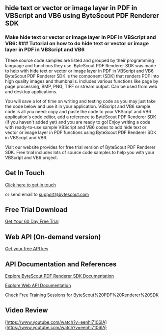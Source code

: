 ## hide text or vector or image layer in PDF in VBScript and VB6 using ByteScout PDF Renderer SDK

### Make hide text or vector or image layer in PDF in VBScript and VB6: ### Tutorial on how to do hide text or vector or image layer in PDF in VBScript and VB6

These source code samples are listed and grouped by their programming language and functions they use. ByteScout PDF Renderer SDK was made to help with hide text or vector or image layer in PDF in VBScript and VB6. ByteScout PDF Renderer SDK is the component (SDK) that renders PDF into high quality images and thumbnails. Includes various functions like page by page processing, BMP, PNG, TIFF or stream output. Can be used from web and desktop applications.

You will save a lot of time on writing and testing code as you may just take the code below and use it in your application. VBScript and VB6 sample code is all you need: copy and paste the code to your VBScript and VB6 application's code editor, add a reference to ByteScout PDF Renderer SDK (if you haven't added yet) and you are ready to go! Enjoy writing a code with ready-to-use sample VBScript and VB6 codes to add hide text or vector or image layer in PDF functions using ByteScout PDF Renderer SDK in VBScript and VB6.

Visit our website provides for free trial version of ByteScout PDF Renderer SDK. Free trial includes lots of source code samples to help you with your VBScript and VB6 project.

## Get In Touch

[Click here to get in touch](https://bytescout.zendesk.com/hc/en-us/requests/new?subject=ByteScout%20PDF%20Renderer%20SDK%20Question)

or send email to [support@bytescout.com](mailto:support@bytescout.com?subject=ByteScout%20PDF%20Renderer%20SDK%20Question) 

## Free Trial Download

[Get Your 60 Day Free Trial](https://bytescout.com/download/web-installer?utm_source=github-readme)

## Web API (On-demand version)

[Get your free API key](https://pdf.co/documentation/api?utm_source=github-readme)

## API Documentation and References

[Explore ByteScout PDF Renderer SDK Documentation](https://bytescout.com/documentation/index.html?utm_source=github-readme)

[Explore Web API Documentation](https://pdf.co/documentation/api?utm_source=github-readme)

[Check Free Training Sessions for ByteScout%20PDF%20Renderer%20SDK](https://academy.bytescout.com/)

## Video Review

[https://www.youtube.com/watch?v=eenhl7106lA](https://www.youtube.com/watch?v=eenhl7106lA)